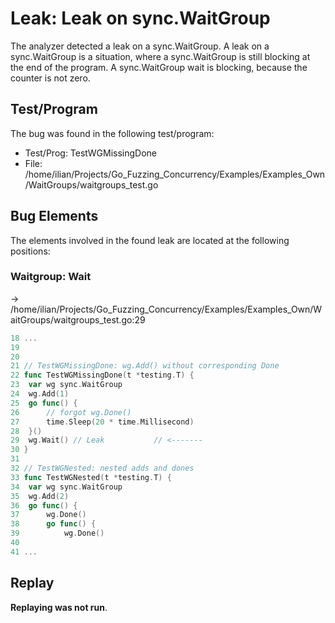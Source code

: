 # Leak: Leak on sync.WaitGroup

The analyzer detected a leak on a sync.WaitGroup.
A leak on a sync.WaitGroup is a situation, where a sync.WaitGroup is still blocking at the end of the program.
A sync.WaitGroup wait is blocking, because the counter is not zero.

## Test/Program
The bug was found in the following test/program:

- Test/Prog: TestWGMissingDone
- File: /home/ilian/Projects/Go_Fuzzing_Concurrency/Examples/Examples_Own/WaitGroups/waitgroups_test.go

## Bug Elements
The elements involved in the found leak are located at the following positions:

###  Waitgroup: Wait
-> /home/ilian/Projects/Go_Fuzzing_Concurrency/Examples/Examples_Own/WaitGroups/waitgroups_test.go:29
```go
18 ...
19 
20 
21 // TestWGMissingDone: wg.Add() without corresponding Done
22 func TestWGMissingDone(t *testing.T) {
23 	var wg sync.WaitGroup
24 	wg.Add(1)
25 	go func() {
26 		// forgot wg.Done()
27 		time.Sleep(20 * time.Millisecond)
28 	}()
29 	wg.Wait() // Leak           // <-------
30 }
31 
32 // TestWGNested: nested adds and dones
33 func TestWGNested(t *testing.T) {
34 	var wg sync.WaitGroup
35 	wg.Add(2)
36 	go func() {
37 		wg.Done()
38 		go func() {
39 			wg.Done()
40 
41 ...
```


## Replay
**Replaying was not run**.

